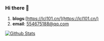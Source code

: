 ### Hi there 👋

1. **blogs**:[https://lcl101.cn/](https://lcl101.cn/)
2. **email**: 554675188@qq.com

[![Github Stats](https://github-readme-stats.vercel.app/api?username=lcl-101&show_icons=true)](https://github.com/lcl-101)

<!--
**lcl-101/lcl-101** is a ✨ _special_ ✨ repository because its `README.md` (this file) appears on your GitHub profile.

Here are some ideas to get you started:

- 🔭 I’m currently working on ...
- 🌱 I’m currently learning ...
- 👯 I’m looking to collaborate on ...
- 🤔 I’m looking for help with ...
- 💬 Ask me about ...
- 📫 How to reach me: ...
- 😄 Pronouns: ...
- ⚡ Fun fact: ...
-->
